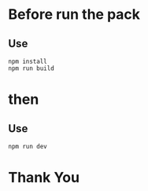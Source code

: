 # Before run the pack 
## Use 
    npm install
    npm run build
# then
## Use
    npm run dev

# Thank You
